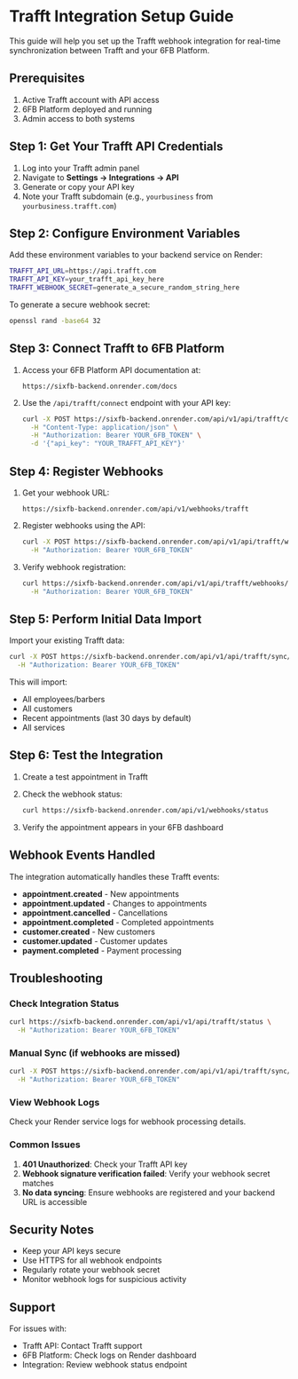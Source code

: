 # Trafft Integration Setup Guide

This guide will help you set up the Trafft webhook integration for real-time synchronization between Trafft and your 6FB Platform.

## Prerequisites

1. Active Trafft account with API access
2. 6FB Platform deployed and running
3. Admin access to both systems

## Step 1: Get Your Trafft API Credentials

1. Log into your Trafft admin panel
2. Navigate to **Settings → Integrations → API**
3. Generate or copy your API key
4. Note your Trafft subdomain (e.g., `yourbusiness` from `yourbusiness.trafft.com`)

## Step 2: Configure Environment Variables

Add these environment variables to your backend service on Render:

```bash
TRAFFT_API_URL=https://api.trafft.com
TRAFFT_API_KEY=your_trafft_api_key_here
TRAFFT_WEBHOOK_SECRET=generate_a_secure_random_string_here
```

To generate a secure webhook secret:
```bash
openssl rand -base64 32
```

## Step 3: Connect Trafft to 6FB Platform

1. Access your 6FB Platform API documentation at:
   ```
   https://sixfb-backend.onrender.com/docs
   ```

2. Use the `/api/trafft/connect` endpoint with your API key:
   ```bash
   curl -X POST https://sixfb-backend.onrender.com/api/v1/api/trafft/connect \
     -H "Content-Type: application/json" \
     -H "Authorization: Bearer YOUR_6FB_TOKEN" \
     -d '{"api_key": "YOUR_TRAFFT_API_KEY"}'
   ```

## Step 4: Register Webhooks

1. Get your webhook URL:
   ```
   https://sixfb-backend.onrender.com/api/v1/webhooks/trafft
   ```

2. Register webhooks using the API:
   ```bash
   curl -X POST https://sixfb-backend.onrender.com/api/v1/api/trafft/webhooks/register \
     -H "Authorization: Bearer YOUR_6FB_TOKEN"
   ```

3. Verify webhook registration:
   ```bash
   curl https://sixfb-backend.onrender.com/api/v1/api/trafft/webhooks/status \
     -H "Authorization: Bearer YOUR_6FB_TOKEN"
   ```

## Step 5: Perform Initial Data Import

Import your existing Trafft data:

```bash
curl -X POST https://sixfb-backend.onrender.com/api/v1/api/trafft/sync/initial \
  -H "Authorization: Bearer YOUR_6FB_TOKEN"
```

This will import:
- All employees/barbers
- All customers
- Recent appointments (last 30 days by default)
- All services

## Step 6: Test the Integration

1. Create a test appointment in Trafft
2. Check the webhook status:
   ```bash
   curl https://sixfb-backend.onrender.com/api/v1/webhooks/status
   ```

3. Verify the appointment appears in your 6FB dashboard

## Webhook Events Handled

The integration automatically handles these Trafft events:

- **appointment.created** - New appointments
- **appointment.updated** - Changes to appointments
- **appointment.cancelled** - Cancellations
- **appointment.completed** - Completed appointments
- **customer.created** - New customers
- **customer.updated** - Customer updates
- **payment.completed** - Payment processing

## Troubleshooting

### Check Integration Status
```bash
curl https://sixfb-backend.onrender.com/api/v1/api/trafft/status \
  -H "Authorization: Bearer YOUR_6FB_TOKEN"
```

### Manual Sync (if webhooks are missed)
```bash
curl -X POST https://sixfb-backend.onrender.com/api/v1/api/trafft/sync/manual \
  -H "Authorization: Bearer YOUR_6FB_TOKEN"
```

### View Webhook Logs
Check your Render service logs for webhook processing details.

### Common Issues

1. **401 Unauthorized**: Check your Trafft API key
2. **Webhook signature verification failed**: Verify your webhook secret matches
3. **No data syncing**: Ensure webhooks are registered and your backend URL is accessible

## Security Notes

- Keep your API keys secure
- Use HTTPS for all webhook endpoints
- Regularly rotate your webhook secret
- Monitor webhook logs for suspicious activity

## Support

For issues with:
- Trafft API: Contact Trafft support
- 6FB Platform: Check logs on Render dashboard
- Integration: Review webhook status endpoint